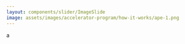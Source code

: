 ```yaml
---
layout: components/slider/ImageSlide
image: assets/images/accelerator-program/how-it-works/ape-1.png
---
```


a
